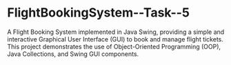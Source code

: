 # FlightBookingSystem--Task--5
A Flight Booking System implemented in Java Swing, providing a simple and interactive Graphical User Interface (GUI) to book and manage flight tickets.  This project demonstrates the use of Object-Oriented Programming (OOP), Java Collections, and Swing GUI components.
